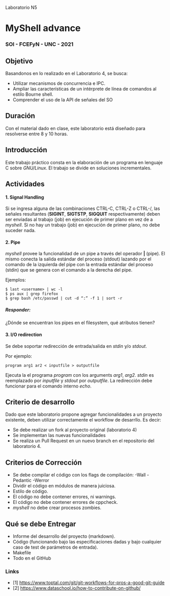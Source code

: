 Laboratorio N5
# MyShell advance
### SOI - FCEFyN - UNC - 2021


## Objetivo
Basandonos en lo realizado en el Laboratorio 4, se busca:

- Utilizar mecanismos de concurrencia e IPC.
- Ampliar las características de un intérprete de línea de comandos al estilo Bourne shell.
- Comprender el uso de la API de señales del SO


## Duración
Con el material dado en clase, este laboratorio está diseñado para resolverse entre 8 y 10 horas.


## Introducción
Este trabajo práctico consta en la elaboración de un programa en lenguaje C sobre _GNU/Linux_. El trabajo se divide en soluciones incrementales.

## Actividades
#### 1. Signal Handling
Si se ingresa alguna de las combinaciones CTRL-C, CTRL-Z o CTRL-/\, las señales resultantes (**SIGINT**, **SIGTSTP**, **SIGQUIT** respectivamente) deben ser enviadas al trabajo (job) en ejecución de primer plano en vez de a _myshell_. Si no hay un trabajo (job) en ejecución de primer plano, no debe suceder nada.

#### 2. Pipe
_myshell_ provee la funcionalidad de un pipe a través del operador **|** (pipe). El mismo conecta la salida estándar del proceso (stdout) lazando por el comando de la izquierda del pipe con la entrada estándar del proceso (stdin) que se genera con el comando a la derecha del pipe.

Ejemplos:
```
$ last <username> | wc -l
$ ps aux | grep firefox
$ grep bash /etc/passwd | cut -d “:” -f 1 | sort -r
```
##### Responder:
¿Dónde se encuentran los pipes en el filesystem, qué atributos tienen?

#### 3. I/O redirection 
Se debe soportar redirección de entrada/salida en _stdin_ y/o _stdout_. 

Por ejemplo:
```
program arg1 ar2 < inputfile > outputfile
```

Ejecuta la el programa _program_ con los arguments _arg1_, _arg2_. _stdin_ es reemplazado por _inputfile_ y _stdout_ por _outputfile_.
La redirección debe funcionar para el comando interno _echo_.


## Criterio de desarrollo
Dado que este laboratorio propone agregar funcionalidades a un proyecto existente, deben utilizar correctamente el workflow de desarrllo. Es decir:
- Se debe realizar un fork al proyecto original (laboratorio 4)
- Se implementan las nuevas funcionalidades
- Se realiza un Pull Request en un nuevo branch en el repositorio del laboratorio 4.


## Criterios de Corrección
- Se debe compilar el código con los flags de compilación: -Wall -Pedantic -Werror 
- Dividir el código en módulos de manera juiciosa.
- Estilo de código.
- El código no debe contener errores, ni warnings.
- El código no debe contener errores de cppcheck.
- _myshell_ no debe crear procesos zombies.

## Qué se debe Entregar
- Informe del desarrollo del proyecto (markdown).
- Código (funcionando bajo las especificaciones dadas y bajo cualquier caso de test de parámetros de entrada).
- Makefile
- Todo en el GitHub


### Links
- [1] https://www.toptal.com/git/git-workflows-for-pros-a-good-git-guide
- [2] https://www.dataschool.io/how-to-contribute-on-github/